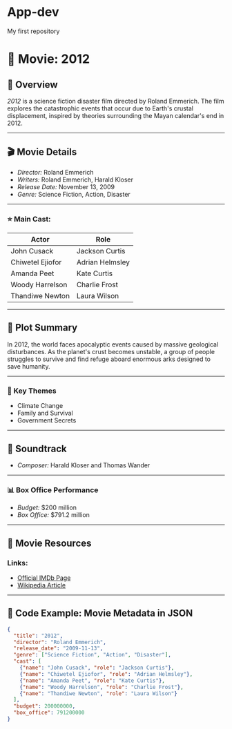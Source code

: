 # App-dev
My first repository
# 🎥 Movie: 2012  

## 🌟 Overview
*2012* is a science fiction disaster film directed by Roland Emmerich. The film explores the catastrophic events that occur due to Earth's crustal displacement, inspired by theories surrounding the Mayan calendar's end in 2012.


---

## 🎬 Movie Details
- *Director:* Roland Emmerich  
- *Writers:* Roland Emmerich, Harald Kloser  
- *Release Date:* November 13, 2009  
- *Genre:* Science Fiction, Action, Disaster  

---

### ⭐ Main Cast:
| Actor                | Role                  |
|----------------------|-----------------------|
| John Cusack          | Jackson Curtis        |
| Chiwetel Ejiofor     | Adrian Helmsley       |
| Amanda Peet          | Kate Curtis           |
| Woody Harrelson      | Charlie Frost         |
| Thandiwe Newton      | Laura Wilson          |

---

## 📖 Plot Summary
In 2012, the world faces apocalyptic events caused by massive geological disturbances. As the planet's crust becomes unstable, a group of people struggles to survive and find refuge aboard enormous arks designed to save humanity.

---

### 🔑 Key Themes
- Climate Change  
- Family and Survival  
- Government Secrets  

---

## 🎵 Soundtrack
- *Composer:* Harald Kloser and Thomas Wander  

---

### 📊 Box Office Performance
- *Budget:* $200 million  
- *Box Office:* $791.2 million  

---

## 📂 Movie Resources
### Links:
- [Official IMDb Page](https://www.imdb.com/title/tt1190080/)  
- [Wikipedia Article](https://en.wikipedia.org/wiki/2012_(film))  

---

## 📜 Code Example: Movie Metadata in JSON
```json
{
  "title": "2012",
  "director": "Roland Emmerich",
  "release_date": "2009-11-13",
  "genre": ["Science Fiction", "Action", "Disaster"],
  "cast": [
    {"name": "John Cusack", "role": "Jackson Curtis"},
    {"name": "Chiwetel Ejiofor", "role": "Adrian Helmsley"},
    {"name": "Amanda Peet", "role": "Kate Curtis"},
    {"name": "Woody Harrelson", "role": "Charlie Frost"},
    {"name": "Thandiwe Newton", "role": "Laura Wilson"}
  ],
  "budget": 200000000,
  "box_office": 791200000
}
